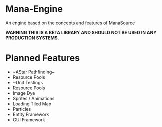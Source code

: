 # Mana-Engine
An engine based on the concepts and features of ManaSource

**WARNING THIS IS A BETA LIBRARY AND SHOULD NOT BE USED IN ANY PRODUCTION SYSTEMS.**

# Planned Features

* ~AStar Pathfinding~
* Resource Pools
* ~Unit Testing~
* Resource Pools
* Image Dye
* Sprites / Animations
* Loading Tiled Map
* Particles
* Entity Framework
* GUI Framework
